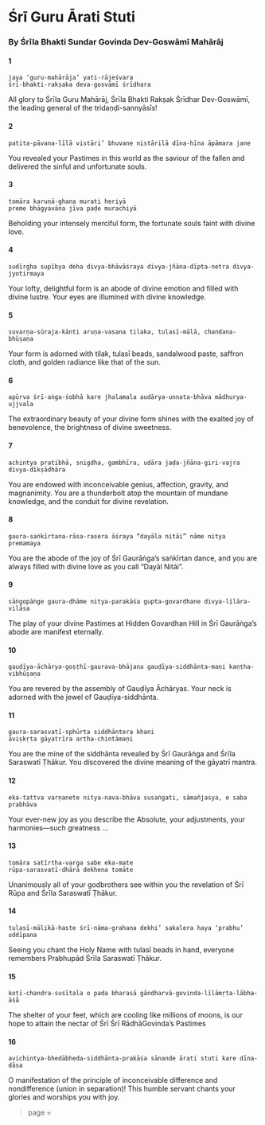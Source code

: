 # Śrī Guru Ārati Stuti

### By Śrīla Bhakti Sundar Govinda Dev-Goswāmī Mahārāj

#### 1

    jaya ‘guru-mahārāja’ yati-rājeśvara
    śrī-bhakti-rakṣaka deva-gosvāmī śrīdhara

All glory to Śrīla Guru Mahārāj, Śrīla Bhakti Rakṣak Śrīdhar Dev-Goswāmī, the leading general of the tridaṇḍi-sannyāsīs!

#### 2

    patita-pāvana-līlā vistāri’ bhuvane nistārilā dīna-hīna āpāmara jane

You revealed your Pastimes in this world as the saviour of the fallen and delivered the sinful and unfortunate souls.

#### 3

    tomāra karuṇā-ghana murati heriyā
    preme bhāgyavāna jīva paḍe murachiyā

Beholding your intensely merciful form, the fortunate souls faint with divine love.

#### 4

    sudīrgha supībya deha divya-bhāvāśraya divya-jñāna-dīpta-netra divya-jyotirmaya

Your lofty, delightful form is an abode of divine emotion and filled with divine lustre. Your eyes are illumined with divine knowledge.

#### 5

    suvarṇa-sūraja-kānti aruṇa-vasana tilaka, tulasī-mālā, chandana-bhūṣaṇa

Your form is adorned with tilak, tulasī beads, sandalwood paste, saffron cloth, and golden radiance like that of the sun.

#### 6

    apūrva śrī-aṅga-śobhā kare jhalamala audārya-unnata-bhāva mādhurya-ujjvala

The extraordinary beauty of your divine form shines with the exalted joy of benevolence, the brightness of divine sweetness.

#### 7

    achintya pratibhā, snigdha, gambhīra, udāra jaḍa-jñāna-giri-vajra divya-dīkṣādhāra

You are endowed with inconceivable genius, affection, gravity, and magnanimity. You are a thunderbolt atop the mountain of mundane knowledge, and the conduit for divine revelation.

#### 8

    gaura-saṅkīrtana-rāsa-rasera āśraya “dayāla nitāi” nāme nitya premamaya

You are the abode of the joy of Śrī Gaurāṅga’s saṅkīrtan dance, and you are always filled with divine love as you call “Dayāl Nitāi”.

#### 9

    sāṅgopāṅge gaura-dhāme nitya-parakāśa gupta-govardhane divya-līlāra-vilāsa

The play of your divine Pastimes at Hidden Govardhan Hill in Śrī Gaurāṅga’s abode are manifest eternally.

#### 10

    gauḍīya-āchārya-goṣṭhī-gaurava-bhājana gauḍīya-siddhānta-maṇi kaṇṭha-vibhūṣaṇa

You are revered by the assembly of Gauḍīya Āchāryas. Your neck is adorned with the jewel of Gauḍīya-siddhānta.

#### 11

    gaura-sarasvatī-sphūrta siddhāntera khani
    āviṣkṛta gāyatrīra artha-chintāmaṇi

You are the mine of the siddhānta revealed by Śrī Gaurāṅga and Śrīla Saraswatī Ṭhākur. You discovered the divine meaning of the gāyatrī mantra.

#### 12

    eka-tattva varṇanete nitya-nava-bhāva susaṅgati, sāmañjasya, e saba prabhāva

Your ever-new joy as you describe the Absolute, your adjustments, your harmonies—such greatness …

#### 13

    tomāra satīrtha-varga sabe eka-mate
    rūpa-sarasvatī-dhārā dekhena tomāte

Unanimously all of your godbrothers see within you the revelation of Śrī Rūpa and Śrīla Saraswatī Ṭhākur.

#### 14

    tulasī-mālikā-haste śrī-nāma-grahaṇa dekhi’ sakalera haya ‘prabhu’ uddīpana

Seeing you chant the Holy Name with tulasī beads in hand, everyone remembers Prabhupād Śrīla Saraswatī Ṭhākur.

#### 15

    koṭī-chandra-suśītala o pada bharasā gāndharvā-govinda-līlāmṛta-lābha-āśā

The shelter of your feet, which are cooling like millions of moons, is our hope to attain the nectar of Śrī Śrī RādhāGovinda’s Pastimes

#### 16

    avichintya-bhedābheda-siddhānta-prakāśa sānande ārati stuti kare dīna-dāsa

O manifestation of the principle of inconceivable difference and nondifference (union in separation)! This humble servant chants your glories and worships you with joy.


> page = 
